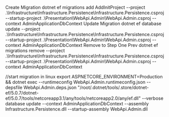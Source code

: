 ﻿Create Migration
dotnet ef migrations add AddInitProject --project .\Infrastructure\Infrastructure.Persistence\Infrastructure.Persistence.csproj --startup-project .\Presentation\WebApi.Admin\WebApi.Admin.csproj --context AdminApplicationDbContext
Update Migration
dotnet ef database update  --project .\Infrastructure\Infrastructure.Persistence\Infrastructure.Persistence.csproj --startup-project .\Presentation\WebApi.Admin\WebApi.Admin.csproj --context AdminApplicationDbContext
Remove to Step One Prev
dotnet ef migrations remove --project .\Infrastructure\Infrastructure.Persistence\Infrastructure.Persistence.csproj --startup-project .\Presentation\WebApi.Admin\WebApi.Admin.csproj --context AdminApplicationDbContext


//start migration in linux
export ASPNETCORE_ENVIRONMENT=Production && dotnet exec --runtimeconfig WebApi.Admin.runtimeconfig.json --depsfile WebApi.Admin.deps.json "/root/.dotnet/tools/.store/dotnet-ef/5.0.7/dotnet-ef/5.0.7/tools/netcoreapp3.1/any/tools/netcoreapp2.0/any/ef.dll" --verbose database update --context AdminApplicationDbContext --assembly Infrastructure.Persistence.dll --startup-assembly WebApi.Admin.dll
